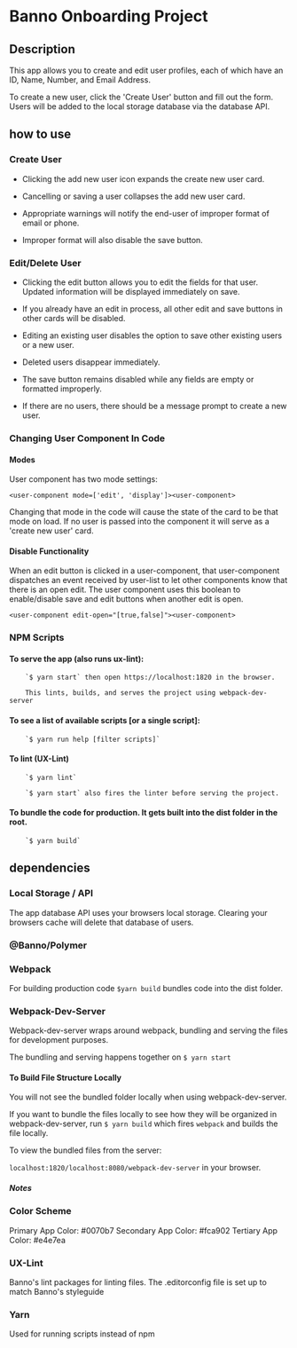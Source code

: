 # Banno Onboarding Project

## Description

This app allows you to create and edit user profiles, each of which have an ID, Name, Number, and Email Address.

To create a new user, click the 'Create User' button and fill out the form. Users will be added to the local storage database via the database API.

## how to use

### Create User

- Clicking the add new user icon expands the create new user card.

- Cancelling or saving a user collapses the add new user card.

- Appropriate warnings will notify the end-user of improper format of email or phone.

- Improper format will also disable the save button.

### Edit/Delete User

- Clicking the edit button allows you to edit the fields for that user. Updated information will be displayed immediately on save.

- If you already have an edit in process, all other edit and save buttons in other cards will be disabled.

- Editing an existing user disables the option to save other existing users or a new user.

- Deleted users disappear immediately.

- The save button remains disabled while any fields are empty or formatted improperly.

- If there are no users, there should be a message prompt to create a new user.

### Changing User Component In Code

#### Modes

User component has two mode settings:

`<user-component mode=['edit', 'display']><user-component>`

Changing that mode in the code will cause the state of the card to be that mode on load. If no user is passed into the component it will serve as a 'create new user' card.

#### Disable Functionality

When an edit button is clicked in a user-component, that user-component dispatches an event received by user-list to let other components know that there is an open edit. The user component uses this boolean to enable/disable save and edit buttons when another edit is open.

`<user-component edit-open="[true,false]"><user-component>`

### NPM Scripts

#### To serve the app (also runs ux-lint):

        `$ yarn start` then open https://localhost:1820 in the browser.

        This lints, builds, and serves the project using webpack-dev-server

#### To see a list of available scripts [or a single script]:

        `$ yarn run help [filter scripts]`

#### To lint (UX-Lint)

        `$ yarn lint`

        `$ yarn start` also fires the linter before serving the project.

#### To bundle the code for production. It gets built into the dist folder in the root.

        `$ yarn build`

## dependencies

### Local Storage / API

The app database API uses your browsers local storage. Clearing your browsers cache will delete that database of users.

### @Banno/Polymer

### Webpack

For building production code `$yarn build` bundles code into the dist folder.

### Webpack-Dev-Server

Webpack-dev-server wraps around webpack, bundling and serving the files for development purposes.

The bundling and serving happens together on `$ yarn start`

#### To Build File Structure Locally

You will not see the bundled folder locally when using webpack-dev-server.

If you want to bundle the files locally to see how they will be organized in webpack-dev-server, run `$ yarn build` which fires `webpack` and builds the file locally.

To view the bundled files from the server:

`localhost:1820/localhost:8080/webpack-dev-server` in your browser.

##### Notes

### Color Scheme

Primary App Color: #0070b7
Secondary App Color: #fca902
Tertiary App Color: #e4e7ea

### UX-Lint

Banno's lint packages for linting files. The .editorconfig file is set up to match Banno's styleguide

### Yarn

Used for running scripts instead of npm

